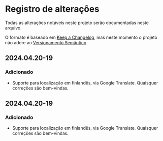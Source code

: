 # Registro de alterações

Todas as alterações notáveis ​​neste projeto serão documentadas neste arquivo.

O formato é baseado em [Keep a Changelog](https://keepachangelog.com/en/1.0.0/), mas neste momento o projeto não adere ao [Versionamento Semântico](https://semver.org/spec/v2.0.0.html).

## 2024.04.20-19
### Adicionado
- Suporte para localização em finlandês, via Google Translate. Quaisquer correções são bem-vindas.

## 2024.04.20-19
### Adicionado
- Suporte para localização em finlandês, via Google Translate. Quaisquer correções são bem-vindas.

